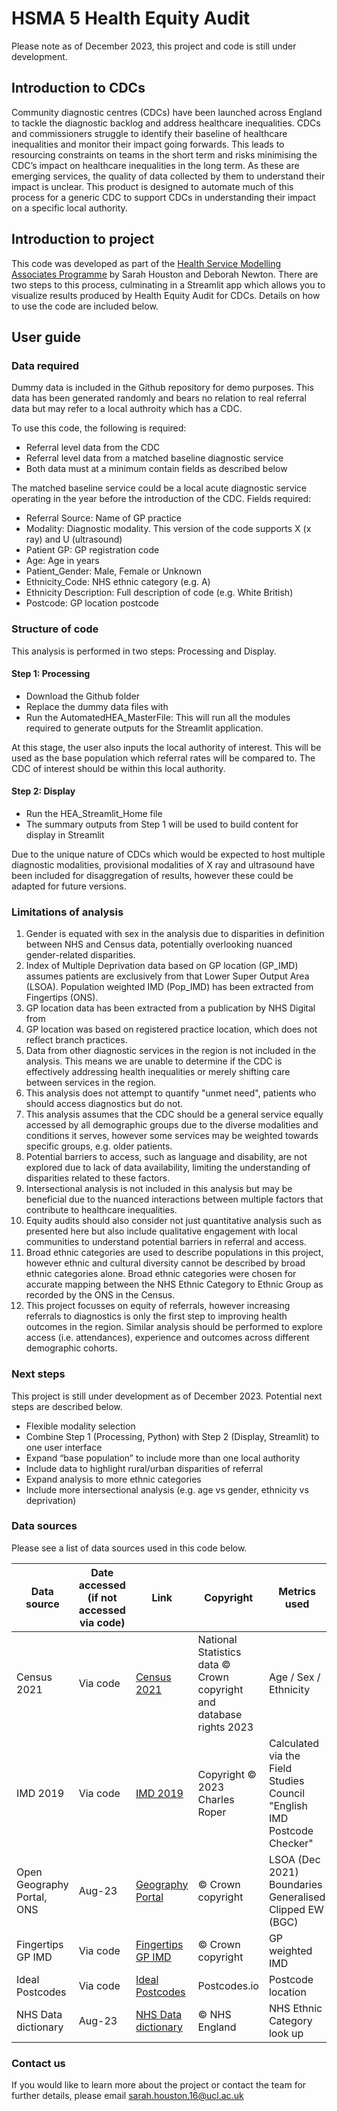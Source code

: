 # HSMA 5 Health Equity Audit

Please note as of December 2023, this project and code is still under development.

## Introduction to CDCs

Community diagnostic centres (CDCs) have been launched across England to tackle the diagnostic backlog and address healthcare inequalities. 
CDCs and commissioners struggle to identify their baseline of healthcare inequalities and monitor their impact going forwards. 
This leads to resourcing constraints on teams in the short term and risks minimising the CDC’s impact on healthcare inequalities in the long term. 
As these are emerging services, the quality of data collected by them to understand their impact is unclear. 
This product is designed to automate much of this process for a generic CDC to support CDCs in understanding their impact on a specific local authority.

## Introduction to project

This code was developed as part of the [Health Service Modelling Associates Programme](https://sites.google.com/nihr.ac.uk/hsma) by Sarah Houston and Deborah Newton.
There are two steps to this process, culminating in a Streamlit app which allows you to visualize results produced by Health Equity Audit for CDCs. Details on how to use the code are included below.

## User guide

### Data required

Dummy data is included in the Github repository for demo purposes. This data has been generated randomly and bears no relation to real referral data but may refer to a local authroity which has a CDC.

To use this code, the following is required:
-	Referral level data from the CDC
-	Referral level data from a matched baseline diagnostic service 
-	Both data must at a minimum contain fields as described below

The matched baseline service could be a local acute diagnostic service operating in the year before the introduction of the CDC.
Fields required:
-	Referral Source: Name of GP practice
-	Modality: Diagnostic modality. This version of the code supports X (x ray) and U (ultrasound)
-	Patient GP: GP registration code
-	Age: Age in years
-	Patient_Gender: Male, Female or Unknown
-	Ethnicity_Code: NHS ethnic category (e.g. A)
-	Ethnicity Description: Full description of code (e.g. White British)
-	Postcode: GP location postcode

### Structure of code

This analysis is performed in two steps: Processing and Display.
    
#### Step 1: Processing

- Download the Github folder
- Replace the dummy data files with
- Run the AutomatedHEA_MasterFile: This will run all the modules required to generate outputs for the Streamlit application.
    
At this stage, the user also inputs the local authority of interest. This will be used as the base population which referral rates will be compared to. The CDC of interest should be within this local authority.

#### Step 2: Display

- Run the HEA_Streamlit_Home file
- The summary outputs from Step 1 will be used to build content for display in Streamlit

Due to the unique nature of CDCs which would be expected to host multiple diagnostic modalities, 
provisional modalities of X ray and ultrasound have been included for disaggregation of results, however these could be adapted for future versions.

### Limitations of analysis

1.	Gender is equated with sex in the analysis due to disparities in definition between NHS and Census data, potentially overlooking nuanced gender-related disparities.
2.	Index of Multiple Deprivation data based on GP location (GP_IMD) assumes patients are exclusively from that Lower Super Output Area (LSOA). Population weighted IMD (Pop_IMD) has been extracted from Fingertips (ONS).
3.	GP location data has been extracted from a publication by NHS Digital from 
4.	GP location was based on registered practice location, which does not reflect branch practices.
5.	Data from other diagnostic services in the region is not included in the analysis. This means we are unable to determine if the CDC is effectively addressing health inequalities or merely shifting care between services in the region.
6.	This analysis does not attempt to quantify "unmet need", patients who should access diagnostics but do not. 
7.	This analysis assumes that the CDC should be a general service equally accessed by all demographic groups due to the diverse modalities and conditions it serves, however some services may be weighted towards specific groups, e.g. older patients.
8.	Potential barriers to access, such as language and disability, are not explored due to lack of data availability, limiting the understanding of disparities related to these factors.
9.	Intersectional analysis is not included in this analysis but may be beneficial due to the nuanced interactions between multiple factors that contribute to healthcare inequalities.
10.	Equity audits should also consider not just quantitative analysis such as presented here but also include qualitative engagement with local communities to understand potential barriers in referral and access.
11.	Broad ethnic categories are used to describe populations in this project, however ethnic and cultural diversity cannot be described by broad ethnic categories alone. Broad ethnic categories were chosen for accurate mapping between the NHS Ethnic Category to Ethnic Group as recorded by the ONS in the Census.
12.	This project focusses on equity of referrals, however increasing referrals to diagnostics is only the first step to improving health outcomes in the region. Similar analysis should be performed to explore access (i.e. attendances), experience and outcomes across different demographic cohorts.

### Next steps

This project is still under development as of December 2023. Potential next steps are described below.

-	Flexible modality selection
-	Combine Step 1 (Processing, Python) with Step 2 (Display, Streamlit) to one user interface
-	Expand “base population” to include more than one local authority
-	Include data to highlight rural/urban disparities of referral
-	Expand analysis to more ethnic categories
-	Include more intersectional analysis (e.g. age vs gender, ethnicity vs deprivation)

### Data sources

Please see a list of data sources used in this code below.

| Data source             | Date accessed (if not accessed via code) | Link                                                          | Copyright                                   | Metrics used                                      |
|-------------------------|-----------------------------------------|---------------------------------------------------------------|----------------------------------------------|---------------------------------------------------|
| Census 2021             | Via code                                | [Census 2021](https://www.nomisweb.co.uk/sources/census_2021) | National Statistics data © Crown copyright and database rights 2023 | Age / Sex / Ethnicity                              |
| IMD 2019                | Via code                                | [IMD 2019](https://www.fscbiodiversity.uk/imd/)               | Copyright © 2023 Charles Roper                 | Calculated via the Field Studies Council "English IMD Postcode Checker" |
| Open Geography Portal, ONS | Aug-23                               | [Geography Portal](https://geoportal.statistics.gov.uk/datasets/766da1380a3544c5a7ca9131dfd4acb6/explore) | © Crown copyright                           | LSOA (Dec 2021) Boundaries Generalised Clipped EW (BGC) |
| Fingertips GP IMD       | Via code                                | [Fingertips GP IMD](https://fingertips.phe.org.uk/profile/general-practice/data#page/6/gid/2000005/pat/167/ati/7/are/H85026/iid/93553/age/1/sex/4/cat/-1/ctp/-1/yrr/1/cid/4/tbm/1) | © Crown copyright                           | GP weighted IMD                                    |
| Ideal Postcodes         | Via code                                | [Ideal Postcodes](https://postcodes.io/)                        | Postcodes.io                                | Postcode location                                  |
| NHS Data dictionary     | Aug-23                                  | [NHS Data dictionary](https://www.datadictionary.nhs.uk/data_elements/ethnic_category.html) | © NHS England                           | NHS Ethnic Category look up                          |

### 
### Contact us
    
If you would like to learn more about the project or contact the team for further details, please email sarah.houston.16@ucl.ac.uk
